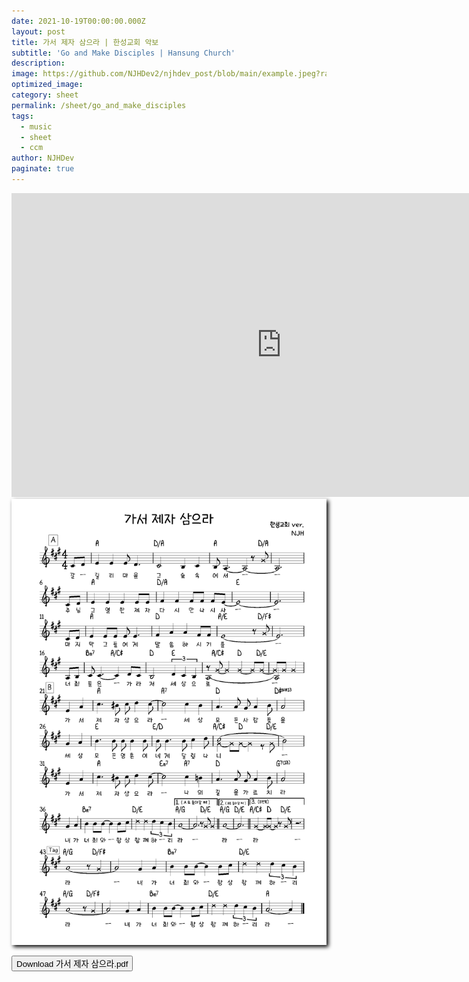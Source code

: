 ```yaml
---
date: 2021-10-19T00:00:00.000Z
layout: post
title: 가서 제자 삼으라 | 한성교회 악보
subtitle: 'Go and Make Disciples | Hansung Church'
description: 
image: https://github.com/NJHDev2/njhdev_post/blob/main/example.jpeg?raw=true
optimized_image: 
category: sheet
permalink: /sheet/go_and_make_disciples
tags:
  - music
  - sheet
  - ccm
author: NJHDev
paginate: true
---
```

<iframe width="864" height="486" src="https://www.youtube.com/embed/bZc7ilIBmqg?start=262&autoplay=0&rel=0&modestbranding=1" title="YouTube video player" frameborder="0" allow="accelerometer; autoplay; clipboard-write; encrypted-media; gyroscope; picture-in-picture" allowfullscreen></iframe>

<img src="https://github.com/NJHDev2/njhdev_post/blob/main/sheet/%EA%B0%80%EC%84%9C%20%EC%A0%9C%EC%9E%90%20%EC%82%BC%EC%9C%BC%EB%9D%BC.png?raw=true" style="filter: drop-shadow(3px 3px 3px #000)">

<button class="downloadbtn" type="button" 
        onclick="window.open('/download/sheet/Go_and_make_disciples');">
        <i class="fa fa-cloud-download"></i>
        Download 가서 제자 삼으라.pdf
</button>
